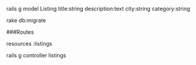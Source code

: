   rails g model Listing title:string description:text city:string category:string

  rake db:migrate

###Routes

  resources :listings


  rails g controller listings


